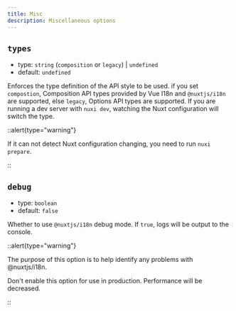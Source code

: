 ```yaml
---
title: Misc
description: Miscellaneous options
---
```


## `types`

- type: `string` (`composition` or `legacy`) | `undefined`
- default: `undefined`

Enforces the type definition of the API style to be used. if you set `compostion`, Composition API types provided by Vue I18n and `@nuxtjs/i18n` are supported, else  `legacy`, Options API types are supported. If you are running a dev server with `nuxi dev`, watching the Nuxt configuration will switch the type. 

::alert{type="warning"}

If it can not detect Nuxt configuration changing, you need to run `nuxi prepare`.

::


## `debug`

- type: `boolean`
- default: `false`

Whether to use `@nuxtjs/i18n` debug mode. If `true`, logs will be output to the console.

::alert{type="warning"}

The purpose of this option is to help identify any problems with @nuxtjs/i18n.

Don't enable this option for use in production. Performance will be decreased.

::
